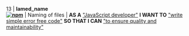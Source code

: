 13 | **lamed_name <br> [![npm](https://img.shields.io/npm/v/lamed_name.svg)](https://www.npmjs.org/package/lamed_name)** | Naming of files | **AS A** <u>"JavaScript developer"</u> **I WANT TO** <u>"write simple error free code"</u> **SO THAT I CAN** <u>"to ensure quality and maintainability"</u>